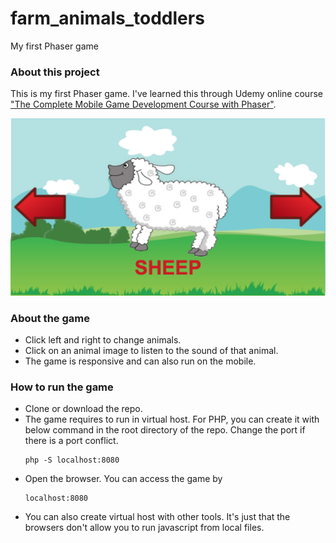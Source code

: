 # farm_animals_toddlers
My first Phaser game

### About this project
This is my first Phaser game. I've learned this through Udemy online course ["The Complete Mobile Game Development Course with Phaser"](https://www.udemy.com/phaser-game-development/).

![Farm Toddler Animal](/screenshot/screenshot.png?raw=true)

### About the game
* Click left and right to change animals.
* Click on an animal image to listen to the sound of that animal.
* The game is responsive and can also run on the mobile.

### How to run the game
* Clone or download the repo.
* The game requires to run in virtual host. For PHP, you can create it with below command in the root directory of the repo. Change the port if there is a port conflict.
	```
	php -S localhost:8080
	```
* Open the browser. You can access the game by
	```
	localhost:8080
	```
* You can also create virtual host with other tools. It's just that the browsers don't allow you to run javascript from local files.
